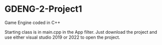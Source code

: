 # GDENG-2-Project1
Game Engine coded in C++

Starting class is in main.cpp in the App filter. Just download the project and use either visual studio 2019 or 2022 to open the project. 
